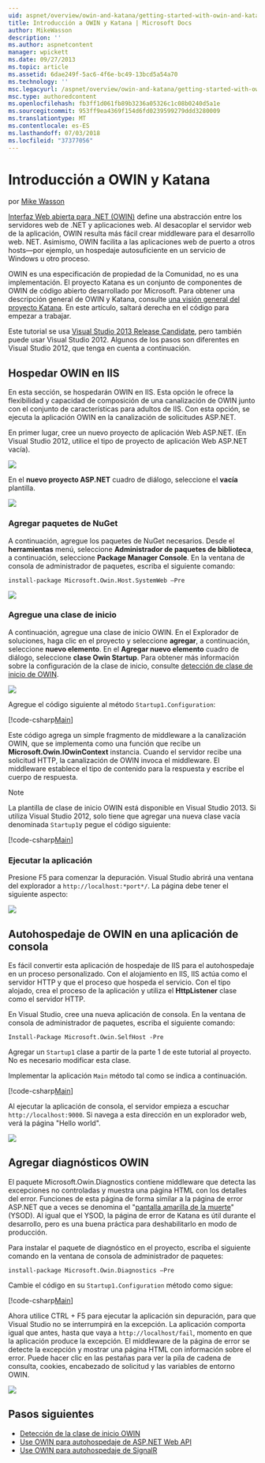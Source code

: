 ```yaml
---
uid: aspnet/overview/owin-and-katana/getting-started-with-owin-and-katana
title: Introducción a OWIN y Katana | Microsoft Docs
author: MikeWasson
description: ''
ms.author: aspnetcontent
manager: wpickett
ms.date: 09/27/2013
ms.topic: article
ms.assetid: 6dae249f-5ac6-4f6e-bc49-13bcd5a54a70
ms.technology: ''
msc.legacyurl: /aspnet/overview/owin-and-katana/getting-started-with-owin-and-katana
msc.type: authoredcontent
ms.openlocfilehash: fb3ff1d061fb89b3236a05326c1c08b0240d5a1e
ms.sourcegitcommit: 953ff9ea4369f154d6fd0239599279ddd3280009
ms.translationtype: MT
ms.contentlocale: es-ES
ms.lasthandoff: 07/03/2018
ms.locfileid: "37377056"
---
```

<a name="getting-started-with-owin-and-katana"></a>Introducción a OWIN y Katana
====================
por [Mike Wasson](https://github.com/MikeWasson)

[Interfaz Web abierta para .NET (OWIN)](http://owin.org/) define una abstracción entre los servidores web de .NET y aplicaciones web. Al desacoplar el servidor web de la aplicación, OWIN resulta más fácil crear middleware para el desarrollo web. NET. Asimismo, OWIN facilita a las aplicaciones web de puerto a otros hosts&#8212;por ejemplo, un hospedaje autosuficiente en un servicio de Windows u otro proceso.

OWIN es una especificación de propiedad de la Comunidad, no es una implementación. El proyecto Katana es un conjunto de componentes de OWIN de código abierto desarrollado por Microsoft. Para obtener una descripción general de OWIN y Katana, consulte [una visión general del proyecto Katana](an-overview-of-project-katana.md). En este artículo, saltará derecha en el código para empezar a trabajar.

Este tutorial se usa [Visual Studio 2013 Release Candidate](https://go.microsoft.com/fwlink/?LinkId=306566), pero también puede usar Visual Studio 2012. Algunos de los pasos son diferentes en Visual Studio 2012, que tenga en cuenta a continuación.

## <a name="host-owin-in-iis"></a>Hospedar OWIN en IIS

En esta sección, se hospedarán OWIN en IIS. Esta opción le ofrece la flexibilidad y capacidad de composición de una canalización de OWIN junto con el conjunto de características para adultos de IIS. Con esta opción, se ejecuta la aplicación OWIN en la canalización de solicitudes ASP.NET.

En primer lugar, cree un nuevo proyecto de aplicación Web ASP.NET. (En Visual Studio 2012, utilice el tipo de proyecto de aplicación Web ASP.NET vacía).

![](getting-started-with-owin-and-katana/_static/image1.png)

En el **nuevo proyecto ASP.NET** cuadro de diálogo, seleccione el **vacía** plantilla.

![](getting-started-with-owin-and-katana/_static/image2.png)

### <a name="add-nuget-packages"></a>Agregar paquetes de NuGet

A continuación, agregue los paquetes de NuGet necesarios. Desde el **herramientas** menú, seleccione **Administrador de paquetes de biblioteca**, a continuación, seleccione **Package Manager Console**. En la ventana de consola de administrador de paquetes, escriba el siguiente comando:

`install-package Microsoft.Owin.Host.SystemWeb –Pre`

![](getting-started-with-owin-and-katana/_static/image3.png)

### <a name="add-a-startup-class"></a>Agregue una clase de inicio

A continuación, agregue una clase de inicio OWIN. En el Explorador de soluciones, haga clic en el proyecto y seleccione **agregar**, a continuación, seleccione **nuevo elemento**. En el **Agregar nuevo elemento** cuadro de diálogo, seleccione **clase Owin Startup**. Para obtener más información sobre la configuración de la clase de inicio, consulte [detección de clase de inicio de OWIN](owin-startup-class-detection.md).

![](getting-started-with-owin-and-katana/_static/image4.png)

Agregue el código siguiente al método `Startup1.Configuration`:

[!code-csharp[Main](getting-started-with-owin-and-katana/samples/sample1.cs?highlight=3)]

Este código agrega un simple fragmento de middleware a la canalización OWIN, que se implementa como una función que recibe un **Microsoft.Owin.IOwinContext** instancia. Cuando el servidor recibe una solicitud HTTP, la canalización de OWIN invoca el middleware. El middleware establece el tipo de contenido para la respuesta y escribe el cuerpo de respuesta.

> [!NOTE]
> La plantilla de clase de inicio OWIN está disponible en Visual Studio 2013. Si utiliza Visual Studio 2012, solo tiene que agregar una nueva clase vacía denominada `Startup1`y pegue el código siguiente:


[!code-csharp[Main](getting-started-with-owin-and-katana/samples/sample2.cs)]

### <a name="run-the-application"></a>Ejecutar la aplicación

Presione F5 para comenzar la depuración. Visual Studio abrirá una ventana del explorador a `http://localhost:*port*/`. La página debe tener el siguiente aspecto:

![](getting-started-with-owin-and-katana/_static/image5.png)

## <a name="self-host-owin-in-a-console-application"></a>Autohospedaje de OWIN en una aplicación de consola

Es fácil convertir esta aplicación de hospedaje de IIS para el autohospedaje en un proceso personalizado. Con el alojamiento en IIS, IIS actúa como el servidor HTTP y que el proceso que hospeda el servicio. Con el tipo alojado, crea el proceso de la aplicación y utiliza el **HttpListener** clase como el servidor HTTP.

En Visual Studio, cree una nueva aplicación de consola. En la ventana de consola de administrador de paquetes, escriba el siguiente comando:

`Install-Package Microsoft.Owin.SelfHost -Pre`

Agregar un `Startup1` clase a partir de la parte 1 de este tutorial al proyecto. No es necesario modificar esta clase.

Implementar la aplicación `Main` método tal como se indica a continuación.

[!code-csharp[Main](getting-started-with-owin-and-katana/samples/sample3.cs)]

Al ejecutar la aplicación de consola, el servidor empieza a escuchar `http://localhost:9000`. Si navega a esta dirección en un explorador web, verá la página "Hello world".

![](getting-started-with-owin-and-katana/_static/image6.png)

## <a name="add-owin-diagnostics"></a>Agregar diagnósticos OWIN

El paquete Microsoft.Owin.Diagnostics contiene middleware que detecta las excepciones no controladas y muestra una página HTML con los detalles del error. Funciones de esta página de forma similar a la página de error ASP.NET que a veces se denomina el "[pantalla amarilla de la muerte](http://en.wikipedia.org/wiki/Yellow_Screen_of_Death#Yellow)" (YSOD). Al igual que el YSOD, la página de error de Katana es útil durante el desarrollo, pero es una buena práctica para deshabilitarlo en modo de producción.

Para instalar el paquete de diagnóstico en el proyecto, escriba el siguiente comando en la ventana de consola de administrador de paquetes:

`install-package Microsoft.Owin.Diagnostics –Pre`

Cambie el código en su `Startup1.Configuration` método como sigue:

[!code-csharp[Main](getting-started-with-owin-and-katana/samples/sample4.cs?highlight=4,9-12)]

Ahora utilice CTRL + F5 para ejecutar la aplicación sin depuración, para que Visual Studio no se interrumpirá en la excepción. La aplicación comporta igual que antes, hasta que vaya a `http://localhost/fail`, momento en que la aplicación produce la excepción. El middleware de la página de error se detecte la excepción y mostrar una página HTML con información sobre el error. Puede hacer clic en las pestañas para ver la pila de cadena de consulta, cookies, encabezado de solicitud y las variables de entorno OWIN.

![](getting-started-with-owin-and-katana/_static/image7.png)

## <a name="next-steps"></a>Pasos siguientes

- [Detección de la clase de inicio OWIN](owin-startup-class-detection.md)
- [Use OWIN para autohospedaje de ASP.NET Web API](../../../web-api/overview/hosting-aspnet-web-api/use-owin-to-self-host-web-api.md)
- [Use OWIN para autohospedaje de SignalR](../../../signalr/overview/deployment/tutorial-signalr-self-host.md)
